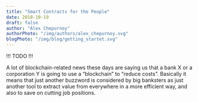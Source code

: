 ```yaml
---
title: "Smart Contracts for the People"
date: 2018-10-19
draft: false
author: "Alex Chepurnoy"
authorPhoto: "/img/authors/alex_chepurnoy.svg"
blogPhoto: "/img/blog/getting_startet.svg"
---
```

!!! TODO  !!!

A lot of blockchain-related news these days are saying us that a bank X or a corporation Y is going to use a “blockchain” to “reduce costs”. Basically it means that just another buzzword is considered by big banksters as just another tool to extract value from everywhere in a more efficient way, and also to save on cutting job positions.
